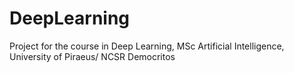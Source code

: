 # DeepLearning
Project for the course in Deep Learning, MSc Artificial Intelligence, University of Piraeus/ NCSR Democritos

